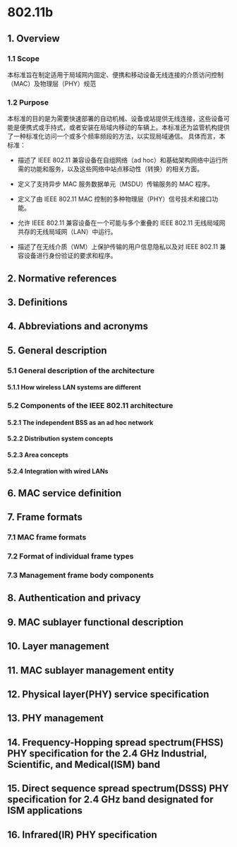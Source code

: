 # 802.11b

## 1. Overview

### 1.1 Scope

本标准旨在制定适用于局域网内固定、便携和移动设备无线连接的介质访问控制（MAC）及物理层（PHY）规范

### 1.2 Purpose

本标准的目的是为需要快速部署的自动机械、设备或站提供无线连接，这些设备可能是便携式或手持式，或者安装在局域内移动的车辆上。本标准还为监管机构提供了一种标准化访问一个或多个频率频段的方法，以实现局域通信。
具体而言，本标准：

- 描述了 IEEE 802.11 兼容设备在自组网络（ad hoc）和基础架构网络中运行所需的功能和服务，以及这些网络中站点移动性（转换）的相关方面。

- 定义了支持异步 MAC 服务数据单元（MSDU）传输服务的 MAC 程序。

- 定义了由 IEEE 802.11 MAC 控制的多种物理层（PHY）信号技术和接口功能。

- 允许 IEEE 802.11 兼容设备在一个可能与多个重叠的 IEEE 802.11 无线局域网共存的无线局域网（LAN）中运行。

- 描述了在无线介质（WM）上保护传输的用户信息隐私以及对 IEEE 802.11 兼容设备进行身份验证的要求和程序。

## 2. Normative references

## 3. Definitions

## 4. Abbreviations and acronyms

## 5. General description

### 5.1 General description of the architecture

#### 5.1.1 How wireless LAN systems are different

### 5.2 Components of the IEEE 802.11 architecture

#### 5.2.1 The independent BSS as an ad hoc network

#### 5.2.2 Distribution system concepts

#### 5.2.3 Area concepts

#### 5.2.4 Integration with wired LANs

## 6. MAC service definition

## 7. Frame formats

### 7.1 MAC frame formats

### 7.2 Format of individual frame types

### 7.3 Management frame body components

## 8. Authentication and privacy

## 9. MAC sublayer functional description

## 10. Layer management

## 11. MAC sublayer management entity

## 12. Physical layer(PHY) service specification

## 13. PHY management

## 14. Frequency-Hopping spread spectrum(FHSS) PHY specification for the 2.4 GHz Industrial, Scientific, and Medical(ISM) band

## 15. Direct sequence spread spectrum(DSSS) PHY specification for 2.4 GHz band designated for ISM applications

## 16. Infrared(IR) PHY specification